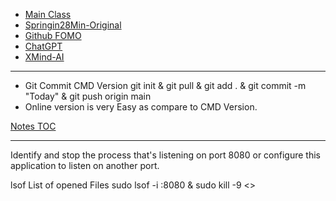 - [Main Class](src/main/java/restfulwebservices/RestfulWebServicesApplication.java)
- [Springin28Min-Original](https://github.com/nishantunderstand/springrest_in28min)
- [Github FOMO](https://github.com/nishantunderstand/springrest/commits/main/)
- [ChatGPT](https://chatgpt.com/)
- [XMind-AI](https://xmind.ai/SvDi5PPJ)
---



- Git Commit CMD Version
git init & git pull & git add . & git commit -m "Today" & git push origin main
- Online version is very Easy as compare to CMD Version.


[Notes TOC](/Notes/Notes%20TOC.md)

---

Identify and stop the process that's listening on port 8080 or configure this application to listen on another port.


lsof  List of opened Files 
sudo lsof -i :8080 & sudo kill -9 <>


